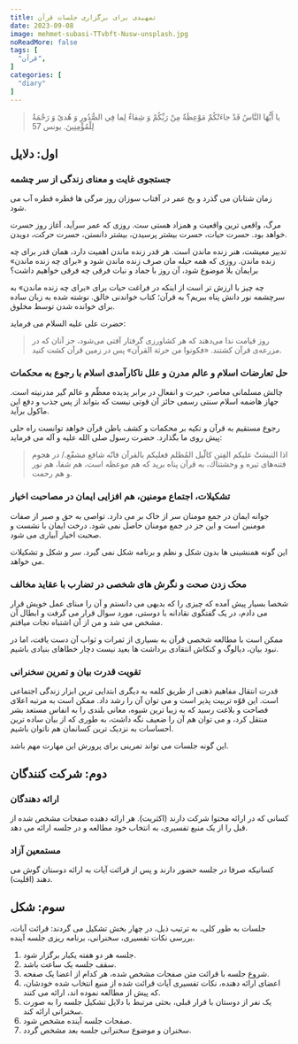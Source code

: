 ```yaml
---
title: تمهیدی برای برگزاری جلسات قرآن
date: 2023-09-08
image: mehmet-subasi-TTvbft-Nusw-unsplash.jpg
noReadMore: false
tags: [
  "قرآن",
]
categories: [
  "diary"
]
---
```


> يا أَيُّهَا النَّاسُ قَدْ جاءَتْكُمْ مَوْعِظَةٌ مِنْ رَبِّكُمْ وَ شِفاءٌ لِما فِي الصُّدُورِ وَ هُدىً وَ رَحْمَةٌ لِلْمُؤْمِنِينَ. یونس 57

## اول: دلایل

### جستجوی غایت و معنای زندگی از سر چشمه

زمان شتابان می گذرد و یخ عمر در آفتاب سوزان روز مرگی ها قطره قطره آب می شود.

مرگ، واقعی ترین واقعیت و همزاد هستی ست. روزی که عمر سرآید، آغاز روز حسرت خواهد بود. حسرت حیات، حسرت بیشتر پرسیدن، بیشتر دانستن، حسرت حرکت، دویدن.

تدبیر معیشت، هنر زنده ماندن است. هر قدر زنده ماندن اهمیت دارد، همان قدر برای چه زنده ماندن. روزی که همه حیله مان صرف زنده ماندن شود و «برای چه زنده ماندن» برایمان بلا موضوع شود، آن روز با جماد و نبات فرقی چه فرقی خواهیم داشت؟

چه چیز با ارزش تر است از اینکه در فراغت حیات برای «برای چه زنده ماندن» به سرچشمه نور دانش پناه ببریم؟ به قرآن؛ کتاب خواندنی خالق. نوشته شده به زبان ساده برای خوانده شدن توسط مخلوق.

حضرت علی علیه السلام می فرماید:

> روز قيامت ندا مى‌دهند كه هر كشاورزى گرفتار آفتى مى‌شود، جز آنان كه در مزرعه‌ى قرآن كشتند. «فكونوا من حرثة القرآن» پس در زمين قرآن كشت كنيد.

### حل تعارضات اسلام و عالم مدرن و علل ناکارآمدی اسلام با رجوع به محکمات

چالش مسلمانی معاصر، حیرت و انفعال در برابر پدیده معظّم و عالم گیر مدرنیته است. جهاز هاضمه اسلام سنتی رسمی حائز آن قوتی نیست که بتواند از پس جذب و دفع این ماکول برآید.

رجوع مستقیم به قرآن و تکیه بر محکمات و کشف باطن قرآن خواهد توانست راه حلی پیش روی ما بگذارد. حضرت رسول صلى الله عليه و آله می فرماید:

> اذا التبسَتْ عليكم الفِتن كالّيل المُظلم فعليكم بالقرآن فانّه شافع مشفّع./ در هجوم فتنه‌هاى تيره و وحشتناك، به قرآن پناه بريد كه هم موعظه است، هم شفا، هم نور و هم رحمت.

### تشکیلات، اجتماع مومنین، هم افزایی ایمان در مصاحبت اخیار

جوانه ایمان در جمع مومنان سر از خاک بر می دارد. تواصی به حق و صبر از صفات مومنین است و این جز در جمع مومنان حاصل نمی شود. درخت ایمان با نشست و صحبت اخیار آبیاری می شود.

این گونه همنشینی ها بدون شکل و نظم و برنامه شکل نمی گیرد. سر و شکل و تشکیلات می خواهد. 


### محک زدن صحت و نگرش های شخصی در تضارب با عقاید مخالف 

شخصا بسیار پیش آمده که چیزی را که بدیهی می دانستم و آن را مبنای عمل خویش قرار می دادم، در یک گفتگوی نقادانه با دوستی، مورد سوال قرار می گرفت و ابطال آن مشخص می شد و من از آن اشتباه نجات میافتم.

ممکن است با مطالعه شخصی قرآن به بسیاری از ثمرات و ثواب آن دست یافت، اما در نبود بیان، دیالوگ و کنکاش انتقادی برداشت ها بعید نیست دچار خطاهای بنیادی باشیم.


### تقویت قدرت بیان و تمرین سخنرانی

قدرت انتقال مفاهیم ذهنی از طریق کلمه به دیگری ابتدایی ترین ابزار زندگی اجتماعی است. این قوّه تربیت پذیر است و می توان آن را رشد داد. ممکن است به مرتبه اعلای فصاحت و بلاغت رسید که به زیبا ترین شیوه، معانی بلندی را به انفاس مستعد بشر منتقل کرد، و می توان هم آن را ضعیف نگه داشت، به طوری که از بیان ساده ترین احساسات به نزدیک ترین کسانمان هم ناتوان باشیم.

این گونه جلسات می تواند تمرینی برای پرورش این مهارت مهم باشد.



## دوم: شرکت کنندگان

### ارائه دهندگان

کسانی که در ارائه محتوا شرکت دارند (اکثریت). هر ارائه دهنده صفحات مشخص شده از قبل را از یک منبع تفسیری، به انتخاب خود مطالعه و در جلسه ارائه می دهد.

### مستمعین آزاد

کسانیکه صرفا در جلسه حضور دارند و پس از قرائت آیات به ارائه دوستان گوش می دهند (اقلیت).

## سوم: شکل

جلسات  به طور کلی، به ترتیب ذیل، در چهار بخش تشکیل می گردند: قرائت آیات، بررسی نکات تفسیری، سخنرانی، برنامه ریزی جلسه آینده.

1. جلسه هر دو هفته یکبار برگزار شود.
2. سقف جلسه یک ساعت باشد.
3. شروع جلسه با قرائت متن صفحات مشخص شده، هر کدام از اعضا یک صفحه.
4. اعضای ارائه دهنده، نکات تفسیری آیات قرائت شده از منبع انتخاب شده خودشان، که پیش از مطالعه نموده اند، ارائه می کنند.
5. یک نفر از دوستان با قرار قبلی، بحثی مرتبط با دلایل تشکیل جلسه را به صورت سخنرانی ارائه کند.
6. صفحات جلسه آینده مشخص شود.
7. سخنران و موضوع سخنرانی جلسه بعد مشخص گردد.

